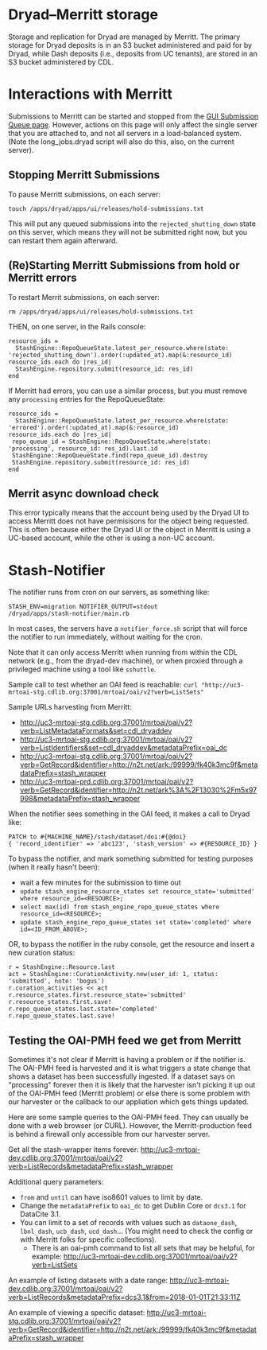 Dryad–Merritt storage
=====================

Storage and replication for Dryad are managed by Merritt.  The primary
storage for Dryad deposits is in an S3 bucket administered and paid
for by Dryad, while Dash deposits (i.e., deposits from UC tenants),
are stored in an S3 bucket administered by CDL.


Interactions with Merritt
===========================

Submissions to Merritt can be started and stopped from the
[GUI Submission Queue page](https://datadryad.org/stash/submission_queue). However,
actions on this page will only affect the single server that you are
attached to, and not all servers in a load-balanced system. (Note
the long_jobs.dryad script will also do this,
also, on the current server). 

Stopping Merritt Submissions
-----------------------------

To pause Merritt submissions, on each server:
```
touch /apps/dryad/apps/ui/releases/hold-submissions.txt
```

This will put any queued submissions into the
`rejected_shutting_down` state on this server, which means they will
not be submitted right now, but you can restart them again afterward.

(Re)Starting Merritt Submissions from hold or Merritt errors
------------------------------------------------------------

To restart Merrit submissions, on each server:
```
rm /apps/dryad/apps/ui/releases/hold-submissions.txt
```

THEN, on one server, in the Rails console:
```
resource_ids =
  StashEngine::RepoQueueState.latest_per_resource.where(state: 'rejected_shutting_down').order(:updated_at).map(&:resource_id)
resource_ids.each do |res_id|
  StashEngine.repository.submit(resource_id: res_id)
end
```

If Merritt had errors, you can use a similar process, but you must remove any `processing` entries for
the RepoQueueState:
```
resource_ids =
  StashEngine::RepoQueueState.latest_per_resource.where(state: 'errored').order(:updated_at).map(&:resource_id)
resource_ids.each do |res_id|
 repo_queue_id = StashEngine::RepoQueueState.where(state: 'processing', resource_id: res_id).last.id
 StashEngine::RepoQueueState.find(repo_queue_id).destroy
 StashEngine.repository.submit(resource_id: res_id)
end
```

Merrit async download check
----------------------------

This error typically means that the account being used by the Dryad UI
to access Merritt does not have permisisons for the object being
requested. This is often because either the Dryad UI or the object in
Merritt is using a UC-based account, while the other is using a non-UC account.


Stash-Notifier
==============

The notifier runs from cron on our servers, as something like:
```
STASH_ENV=migration NOTIFIER_OUTPUT=stdout
/dryad/apps/stash-notifier/main.rb
```

In most cases, the servers have a `notifier_force.sh` script that will force the
notifier to run immediately, without waiting for the cron.

Note that it can only access Merritt when running from within the CDL
network (e.g., from the dryad-dev machine), or when proxied through
a privileged machine using a tool like `sshuttle`.

Sample call to test whether an OAI feed is reachable:
`curl "http://uc3-mrtoai-stg.cdlib.org:37001/mrtoai/oai/v2?verb=ListSets"`

Sample URLs harvesting from Merritt:
- http://uc3-mrtoai-stg.cdlib.org:37001/mrtoai/oai/v2?verb=ListMetadataFormats&set=cdl_dryaddev
- http://uc3-mrtoai-stg.cdlib.org:37001/mrtoai/oai/v2?verb=ListIdentifiers&set=cdl_dryaddev&metadataPrefix=oai_dc
- http://uc3-mrtoai-stg.cdlib.org:37001/mrtoai/oai/v2?verb=GetRecord&identifier=http://n2t.net/ark:/99999/fk40k3mc9f&metadataPrefix=stash_wrapper
- http://uc3-mrtoai-prd.cdlib.org:37001/mrtoai/oai/v2?verb=GetRecord&identifier=http://n2t.net/ark%3A%2F13030%2Fm5x97998&metadataPrefix=stash_wrapper

When the notifier sees something in the OAI feed, it makes a call to
Dryad like:
```
PATCH to #{MACHINE_NAME}/stash/dataset/doi:#{@doi}
{ 'record_identifier' => 'abc123', 'stash_version' => #{RESOURCE_ID} }
```

To bypass the notifier, and mark something submitted for testing
purposes (when it really hasn't been):
- wait a few minutes for the submission to time out
- `update stash_engine_resource_states set resource_state='submitted' where resource_id=<RESOURCE>;`
- `select max(id) from stash_engine_repo_queue_states where resource_id=<RESOURCE>;`
- `update stash_engine_repo_queue_states set state='completed' where id=<ID_FROM_ABOVE>;`

OR, to bypass the notifier in the ruby console, get the resource and insert a new curation
status:
```
r = StashEngine::Resource.last
act = StashEngine::CurationActivity.new(user_id: 1, status:
'submitted', note: 'bogus')
r.curation_activities << act
r.resource_states.first.resource_state='submitted'
r.resource_states.first.save!
r.repo_queue_states.last.state='completed'
r.repo_queue_states.last.save!
```

Testing the OAI-PMH feed we get from Merritt
--------------------------------------------

Sometimes it's not clear if Merritt is having a problem or if the
notifier is. The OAI-PMH feed is harvested and it is what triggers a
state change that shows a dataset has been successfully ingested. If a
dataset says on "processing" forever then it is likely that the
harvester isn't picking it up out of the OAI-PMH feed (Merritt
problem) or else there is some problem with our harvester or the
callback to our appliation which gets things updated.

Here are some sample queries to the OAI-PMH feed. They can usually be
done with a web browser (or CURL). However, the Merritt-production
feed is behind a firewall only accessible from our harvester server.

Get all the stash-wrapper items
forever: http://uc3-mrtoai-dev.cdlib.org:37001/mrtoai/oai/v2?verb=ListRecords&metadataPrefix=stash_wrapper

Additional query parameters:

- `from` and `until` can have iso8601 values to limit by date.
- Change the `metadataPrefix` to `oai_dc` to get Dublin Core or
  `dcs3.1` for DataCite 3.1.
- You can limit to a set of records with values such as `dataone_dash`, `lbnl_dash`, `ucb_dash`, `ucd_dash`...
  (You might need to check the config or with Merritt folks for specific collections).
  - There is an oai-pmh command to list all sets that may be helpful, for
    example: http://uc3-mrtoai-dev.cdlib.org:37001/mrtoai/oai/v2?verb=ListSets

An example of listing datasets with a date
range: http://uc3-mrtoai-dev.cdlib.org:37001/mrtoai/oai/v2?verb=ListRecords&metadataPrefix=dcs3.1&from=2018-01-01T21:33:11Z

An example of viewing a specific
dataset: http://uc3-mrtoai-stg.cdlib.org:37001/mrtoai/oai/v2?verb=GetRecord&identifier=http://n2t.net/ark:/99999/fk40k3mc9f&metadataPrefix=stash_wrapper

